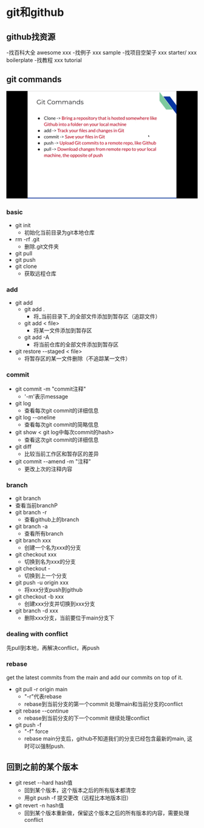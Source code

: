 # git和github

## github找资源

-找百科大全 awesome xxx
-找例子 xxx sample
-找项目空架子 xxx starter/ xxx boilerplate
-找教程 xxx tutorial

## git commands

![git-commands](./Assets/git-commands.png)

### basic

- git init
  - 初始化当前目录为git本地仓库
- rm -rf .git
  - 删除.git文件夹
- git pull
- git push
- git clone
  - 获取远程仓库

### add

- git add
  - git add .
    - 将_当前目录下_的全部文件添加到暂存区（追踪文件）
  - git add < file>
    - 将某一文件添加到暂存区
  - git add -A
    - 将当前仓库的全部文件添加到暂存区
- git restore --staged < file>
  - 将暂存区的某一文件删除（不追踪某一文件）

### commit

- git commit -m "commit注释"
  - '-m'表示message
- git log
  - 查看每次git commit的详细信息
- git log --oneline
  - 查看每次git commit的简略信息
- git show < git log中每次commit的hash>
  - 查看这次git commit的详细信息
- git diff
  - 比较当前工作区和暂存区的差异
- git commit --amend -m "注释"
  - 更改上次的注释内容

### branch

- git branch
- 查看当前branchP
- git branch -r
  - 查看github上的branch
- git branch -a
  - 查看所有branch
- git branch xxx
  - 创建一个名为xxx的分支
- git checkout xxx
  - 切换到名为xxx的分支
- git checkout -
  - 切换到上一个分支
- git push -u origin xxx
  - 将xxx分支push到github
- git checkout -b xxx
  - 创建xxx分支并切换到xxx分支
- git branch -d xxx
  - 删除xxx分支，当前要位于main分支下

### dealing with conflict

先pull到本地，再解决conflict，再push

### rebase

get the latest commits from the main and add our commits on top of it.

- git pull -r origin main
  - "-r"代表rebase
  - rebase到当前分支的第一个commit 处理main和当前分支的conflict
- git rebase --continue
  - rebase到当前分支的下一个commit 继续处理conflict
- git push -f
  - "-f" force
  - rebase main分支后，github不知道我们的分支已经包含最新的main, 这时可以强制push.

## 回到之前的某个版本

- git reset --hard hash值
  - 回到某个版本，这个版本之后的所有版本都清空
  - 用git push -f 提交更改（远程比本地版本旧）
- git revert -n hash值
  - 回到某个版本重新做，保留这个版本之后的所有版本的内容，需要处理conflict
